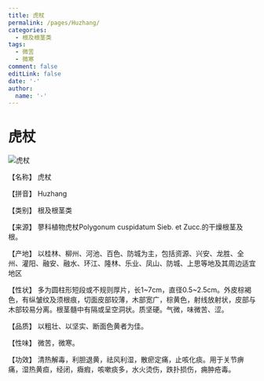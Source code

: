 ```yaml
---
title: 虎杖
permalink: /pages/Huzhang/
categories: 
  - 根及根茎类
tags: 
  - 微苦
  - 微寒
comment: false
editLink: false
date: '·'
author: 
  name: '·'
---
```

# 虎杖

![虎杖](https://sys01.lib.hkbu.edu.hk/cmed/mmid/images/B00089.jpg)

<!-- more -->
【名称】	虎杖	

【拼音】	Huzhang

【类别】	根及根茎类

【来源】	蓼科植物虎杖Polygonum cuspidatum Sieb. et Zucc.的干燥根茎及根。

【产地】	以桂林、柳州、河池、百色、防城为主，包括资源、兴安、龙胜、全州、灌阳、融安、融水、环江、隆林、乐业、凤山、防城、上思等地及其周边适宜地区

【性状】	多为圆柱形短段或不规则厚片，长1~7cm，直径0.5~2.5cm。外皮棕褐色，有纵皱纹及须根痕，切面皮部较薄，木部宽广，棕黄色，射线放射状，皮部与木部较易分离。根茎髓中有隔或呈空洞状。质坚硬。气微，味微苦、涩。

【品质】	以粗壮、以坚实、断面色黄者为佳。

【性味】	微苦，微寒。

【功效】	清热解毒，利胆退黄，祛风利湿，散瘀定痛，止咳化痰。用于关节痹痛，湿热黄疸，经闭，癓瘕，咳嗽痰多，水火烫伤，跌扑损伤，痈肿疮毒。